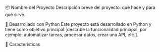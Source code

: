 📦 Nombre del Proyecto
Descripción breve del proyecto: qué hace y para qué sirve.

🐍 Desarrollado con Python
Este proyecto está desarrollado en Python y tiene como objetivo principal [describe la funcionalidad principal, por ejemplo: automatizar tareas, procesar datos, crear una API, etc.].

🚀 Características
